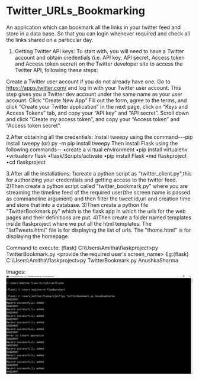 # Twitter_URLs_Bookmarking
An application which can bookmark all the links in your twitter feed and store in a data base. So that you can login whenever required and check all the links shared on  a particular day.

1. Getting Twitter API keys:
To start with, you will need to have a Twitter account and obtain credentials (i.e. API key, API secret, Access token and Access token secret) on the Twitter developer site to access the Twitter API, following these steps:

Create a Twitter user account if you do not already have one.
Go to https://apps.twitter.com/ and log in with your Twitter user account. This step gives you a Twitter dev account under the same name as your user account.
Click “Create New App”
Fill out the form, agree to the terms, and click “Create your Twitter application”
In the next page, click on “Keys and Access Tokens” tab, and copy your “API key” and “API secret”. Scroll down and click “Create my access token”, and copy your “Access token” and “Access token secret”.

2.After obtaining all the credentials:
Install tweepy using  the command---pip install tweepy (or) py -m pip install tweepy
Then install Flask using the following commands--
•create a virtual environment
  •pip install virtualenv
  •virtualenv flask
  •flask/Scripts/activate
•pip install Flask
•md flaskproject
•cd flaskproject

3.After all the installations:
1)create a python script as "twitter_client.py",this for authorizing your credentials and getting access to the twitter feed.
2)Then create a python script called "twitter_bookmark.py" where you are streaming the timeline feed of the required user(the screen name is passed as commandline argument) and then filter the tweet id,url and creation time and store that into a database.
3)Then create a python file "TwitterBookmark.py" which is the flask app in which the urls for the web pages and their definitions are put.
4)Then create a folder named templates inside flaskproject where we put all the html templates. The "listTweets.html" file is for displaying the list of urls. The "thome.html" is for displaying the homepage.

Command to execute:
(flask) C:\Users\Amitha\flaskproject>py TwitterBookmark.py <provide the required user's screen_name>
Eg:(flask) C:\Users\Amitha\flaskproject>py TwitterBookmark.py AnushkaSharma

Images:
![](images/1.png)
